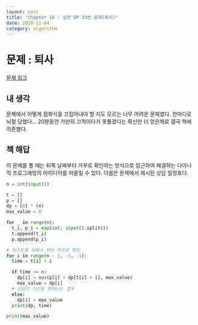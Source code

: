 ```yaml
---
layout: post
title: "chapter 16 : 실전 DP 33번 문제(퇴사)"
date: 2020-11-04
category: algorithm
---
```

# 문제 : 퇴사
[문제 링크](https://www.acmicpc.net/problem/14501)

## 내 생각
문제에서 어떻게 점화식을 끄집어내야 할 지도 모르는 너무 어려운 문제였다. 한마디로 뇌절 당했다... 20분동안 가만히 끄적이다가 못풀겠다는 확신만 더 얻은채로 결국 책에 의존했다.   

## 책 해답
이 문제를 풀 때는 뒤쪽 날짜부터 거꾸로 확인하는 방식으로 접근하여 해결하는 다이나믹 프로그래밍의 아이디어를 떠올릴 수 있다. 다음은 문제에서 제시된 상담 일정표다.   
```python
n = int(input())

t = []
p = []
dp = [0] * (n)
max_value = 0

for _ in range(n):
  t_i, p_i = map(int, input().split())
  t.append(t_i)
  p.append(p_i)

# 리스트를 뒤에서 부터 꺼꾸로 확인
for i in range(n - 1, -1, -1):
  time = t[i] + i

  if time <= n:
    dp[i] = max(p[i] + dp[t[i] + i], max_value)
    max_value = dp[i]
  # 상담이 기간을 벗어나는 경우
  else:
    dp[i] = max_value
  print(dp, time)

print(max_value)
```
